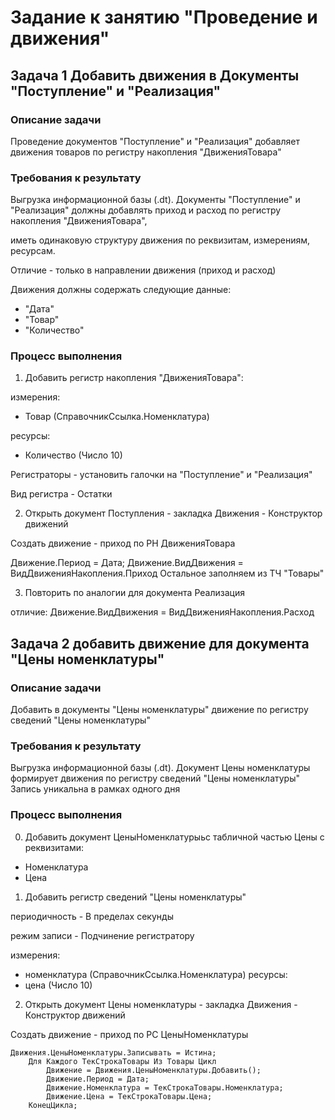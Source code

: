 # Задание к занятию "Проведение и движения"

## Задача 1 Добавить движения в Документы "Поступление" и "Реализация"

### Описание задачи

Проведение документов "Поступление" и "Реализация" добавляет движения товаров по регистру накопления "ДвиженияТовара"

### Требования к результату

Выгрузка информационной базы (.dt). Документы "Поступление" и "Реализация" должны добавлять приход и расход по регистру накопления "ДвиженияТовара",

иметь одинаковую структуру движения по реквизитам, измерениям, ресурсам.

Отличие - только в направлении движения (приход и расход)

Движения должны содержать следующие данные:

* "Дата"
* "Товар"
* "Количество"

### Процесс выполнения

1. Добавить регистр накопления "ДвиженияТовара":

измерения:
- Товар (СправочникСсылка.Номенклатура)

ресурсы:
- Количество (Число 10)

Регистраторы - установить галочки на "Поступление" и "Реализация" 

Вид регистра - Остатки

2. Открыть документ Поступления - закладка Движения - Конструктор движений

Создать движение - приход по РН ДвиженияТовара

Движение.Период = Дата;
Движение.ВидДвижения = ВидДвиженияНакопления.Приход
Остальное заполняем  из ТЧ "Товары"

3. Повторить по аналогии для документа Реализация

отличие:
Движение.ВидДвижения = ВидДвиженияНакопления.Расход

## Задача 2 добавить движение для документа "Цены номенклатуры" 

### Описание задачи

Добавить в документы "Цены номенклатуры" движение по регистру сведений "Цены номенклатуры"

### Требования к результату

Выгрузка информационной базы (.dt). Документ Цены номенклатуры формирует движения по регистру сведений "Цены номенклатуры"
Запись уникальна в рамках одного дня

### Процесс выполнения

0. Добавить документ ЦеныНоменклатурыьс табличной частью Цены с реквизитами:

- Номенклатура
- Цена

1. Добавить регистр сведений "Цены номенклатуры"

периодичность - В пределах секунды

режим записи - Подчинение регистратору

измерения:
- номенклатура (СправочникСсылка.Номенклатура)
ресурсы:
- цена (Число 10)

2. Открыть документ Цены номенклатуры - закладка Движения - Конструктор движений

Создать движение - приход по РС ЦеныНоменклатуры

```bsl
Движения.ЦеныНоменклатуры.Записывать = Истина;
	Для Каждого ТекСтрокаТовары Из Товары Цикл
		Движение = Движения.ЦеныНоменклатуры.Добавить();
		Движение.Период = Дата;
		Движение.Номенклатура = ТекСтрокаТовары.Номенклатура;
		Движение.Цена = ТекСтрокаТовары.Цена;
	КонецЦикла;
```
